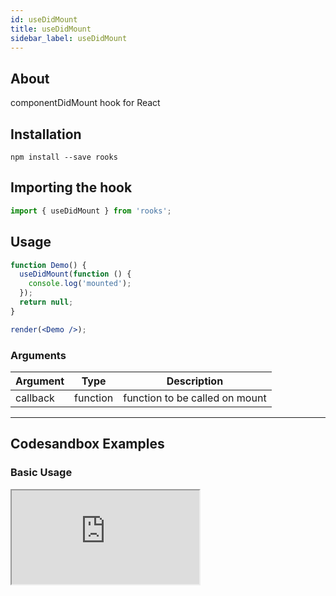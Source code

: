 ```yaml
---
id: useDidMount
title: useDidMount
sidebar_label: useDidMount
---
```


## About

componentDidMount hook for React
<br/>

## Installation

    npm install --save rooks

## Importing the hook

```javascript
import { useDidMount } from 'rooks';
```

## Usage

```jsx
function Demo() {
  useDidMount(function () {
    console.log('mounted');
  });
  return null;
}

render(<Demo />);
```

### Arguments

| Argument | Type     | Description                    |
| -------- | -------- | ------------------------------ |
| callback | function | function to be called on mount |

---

## Codesandbox Examples

### Basic Usage

<iframe
  src="https://codesandbox.io/embed/quizzical-glitter-emrtj?expanddevtools=1&fontsize=14&hidenavigation=1&module=%2Fsrc%2FApp.js&theme=dark"
  style={{
    width: "100%",
    height: 500,
    border: 0,
    borderRadius: 4,
    overflow: "hidden"
  }}
  title="quizzical-glitter-emrtj"
  allow="accelerometer; ambient-light-sensor; camera; encrypted-media; geolocation; gyroscope; hid; microphone; midi; payment; usb; vr; xr-spatial-tracking"
  sandbox="allow-forms allow-modals allow-popups allow-presentation allow-same-origin allow-scripts"
/>

## Join Bhargav's discord server

You can click on the floating discord icon at the bottom right of the screen and talk to us in our server.
